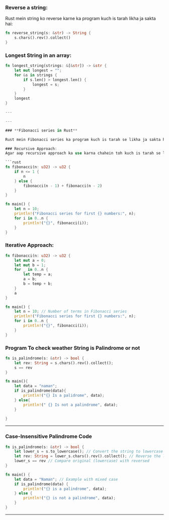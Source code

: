 ### Reverse a string:

Rust mein string ko reverse karne ka program kuch is tarah likha ja sakta hai:

```rust
fn reverse_string(s: &str) -> String {
    s.chars().rev().collect()
}
```


### Longest String in an array:

```rust
fn longest_string(strings: &[&str]) -> &str {
    let mut longest = "";
    for &s in strings {
        if s.len() > longest.len() {
            longest = s;
        }
    }
    longest
}

---

---

### **Fibonacci series in Rust**

Rust mein Fibonacci series ka program kuch is tarah se likha ja sakta hai:

### Recursive Approach:
Agar aap recursive approach ka use karna chahein toh kuch is tarah se likh sakte hain:

```rust
fn fibonacci(n: u32) -> u32 {
    if n <= 1 {
        n
    } else {
        fibonacci(n - 1) + fibonacci(n - 2)
    }
}

fn main() {
    let n = 10;
    println!("Fibonacci series for first {} numbers:", n);
    for i in 0..n {
        println!("{}", fibonacci(i));
    }
}
```

### Iterative Approach:
```rust
fn fibonacci(n: u32) -> u32 {
    let mut a = 0;
    let mut b = 1;
    for _ in 0..n {
        let temp = a;
        a = b;
        b = temp + b;
    }
    a
}

fn main() {
    let n = 10; // Number of terms in Fibonacci series
    println!("Fibonacci series for first {} numbers:", n);
    for i in 0..n {
        println!("{}", fibonacci(i));
    }
}
```

### **Program To check weather String is Palindrome or not**

```rust
fn is_palindrome(s: &str) -> bool {
    let rev: String = s.chars().rev().collect();
    s == rev
}

fn main(){
    let data = "naman";
    if is_palindrome(data){
        println!("{} Is a palidrome", data);
    } else{
        println!(" {} Is not a palindrome", data);
    }
    
}
```

---


### **Case-Insensitive Palindrome Code**

```rust
fn is_palindrome(s: &str) -> bool {
    let lower_s = s.to_lowercase(); // Convert the string to lowercase
    let rev: String = lower_s.chars().rev().collect(); // Reverse the lowercase string
    lower_s == rev // Compare original (lowercase) with reversed
}

fn main() {
    let data = "Naman"; // Example with mixed case
    if is_palindrome(data) {
        println!("{} is a palindrome", data);
    } else {
        println!("{} is not a palindrome", data);
    }
}
```
----
